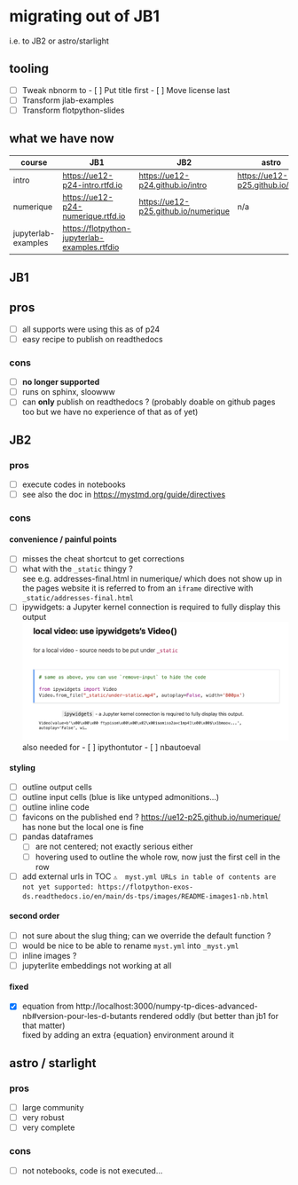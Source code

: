 # migrating out of JB1

i.e. to JB2 or astro/starlight

## tooling

- [ ] Tweak nbnorm to
      - [ ] Put title first
      - [ ] Move license last
- [ ] Transform jlab-examples
- [ ] Transform flotpython-slides

## what we have now

| course | JB1 | JB2 | astro |
|--------|-----|-----|-------|
| intro  | <https://ue12-p24-intro.rtfd.io> | <https://ue12-p24.github.io/intro> | <https://ue12-p25.github.io/intro>
| numerique | <https://ue12-p24-numerique.rtfd.io> | <https://ue12-p25.github.io/numerique> | n/a
| jupyterlab-examples | <https://flotpython-jupyterlab-examples.rtfdio>

## JB1

## pros

- [ ] all supports were using this as of p24
- [ ] easy recipe to publish on readthedocs

### cons

- [ ] **no longer supported**
- [ ] runs on sphinx, sloowww
- [ ] can **only** publish on readthedocs ? (probably doable on github pages too but we have no experience of that as of yet)

## JB2

### pros

- [ ] execute codes in notebooks
- [ ] see also the doc in <https://mystmd.org/guide/directives>

### cons

#### convenience / painful points

- [ ] misses the cheat shortcut to get corrections
- [ ] what with the `_static` thingy ?  
      see e.g. addresses-final.html in numerique/ which does not show up in the pages website
      it is referred to from an `iframe` directive with `_static/addresses-final.html`
- [ ] ipywidgets: a Jupyter kernel connection is required to fully display this output  
      ![alt text](migrating-ipywidgets.png)  
      also needed for
      - [ ] ipythontutor
      - [ ] nbautoeval

#### styling

- [ ] outline output cells
- [ ] outline input cells (blue is like untyped admonitions...)
- [ ] outline inline code
- [ ] favicons on the published end ? <https://ue12-p25.github.io/numerique/> has none but the local one is fine
- [ ] pandas dataframes
  - [ ] are not centered; not exactly serious either
  - [ ] hovering used to outline the whole row, now just the first cell in the row
- [ ] add external urls in TOC
      ```
      ⚠️  myst.yml URLs in table of contents are not yet supported: https://flotpython-exos-ds.readthedocs.io/en/main/ds-tps/images/README-images1-nb.html
      ```

#### second order

- [ ] not sure about the slug thing; can we override the default function ?
- [ ] would be nice to be able to rename `myst.yml` into `_myst.yml`
- [ ] inline images ?
- [ ] jupyterlite embeddings not working at all

#### fixed

- [x] equation from
  http://localhost:3000/numpy-tp-dices-advanced-nb#version-pour-les-d-butants
  rendered oddly (but better than jb1 for that matter)  
  fixed by adding an extra {equation} environment around it

## astro / starlight

### pros

- [ ] large community
- [ ] very robust
- [ ] very complete

### cons

- [ ] not notebooks, code is not executed...
